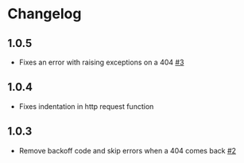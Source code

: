 # Changelog

## 1.0.5
  * Fixes an error with raising exceptions on a 404 [#3](https://github.com/singer-io/tap-listrak/pull/3)

## 1.0.4
  * Fixes indentation in http request function

## 1.0.3
  * Remove backoff code and skip errors when a 404 comes back [#2](https://github.com/singer-io/tap-listrak/pull/2)
